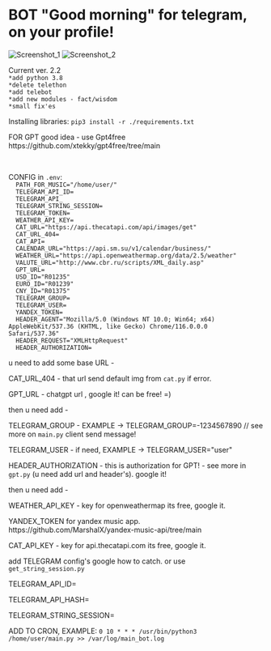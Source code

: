 # BOT "Good morning" for telegram, on your profile!
![Screenshot_1](https://user-images.githubusercontent.com/12657938/235433999-d8163841-6a49-49e1-a67c-31f1a71cb5d5.png)
![Screenshot_2](https://user-images.githubusercontent.com/12657938/235433924-9e9af9e4-521d-4e42-bb51-96fc7ff224a4.png)

<p>Current ver. 2.2
<code>
*add python 3.8
*delete telethon
*add telebot
*add new modules - fact/wisdom
*small fix'es
</code>
</p>
<p>Installing libraries:
<code>pip3 install -r ./requirements.txt</code>
</p>
<p>
  FOR GPT good idea - use Gpt4free https://github.com/xtekky/gpt4free/tree/main
</p>
<br>
<p>CONFIG in <code>.env</code>:
<code>
  PATH_FOR_MUSIC="/home/user/" 
  TELEGRAM_API_ID=
  TELEGRAM_API_
  TELEGRAM_STRING_SESSION=
  TELEGRAM_TOKEN=
  WEATHER_API_KEY=
  CAT_URL="https://api.thecatapi.com/api/images/get"
  CAT_URL_404=
  CAT_API=
  CALENDAR_URL="https://api.sm.su/v1/calendar/business/"
  WEATHER_URL="https://api.openweathermap.org/data/2.5/weather"
  VALUTE_URL="http://www.cbr.ru/scripts/XML_daily.asp"
  GPT_URL=
  USD_ID="R01235"
  EURO_ID="R01239"
  CNY_ID="R01375"
  TELEGRAM_GROUP=
  TELEGRAM_USER=
  YANDEX_TOKEN=
  HEADER_AGENT="Mozilla/5.0 (Windows NT 10.0; Win64; x64) AppleWebKit/537.36 (KHTML, like Gecko) Chrome/116.0.0.0  Safari/537.36"
  HEADER_REQUEST="XMLHttpRequest"
  HEADER_AUTHORIZATION=
</code>
</p>
<p>
u need to add some base URL -
</p>
<p>
CAT_URL_404 - that url send default img from <code>cat.py</code> if error.
</p>
<p>
GPT_URL - chatgpt url , google it! can be free! =)</text>
</p>
<p>then u need add - 
</p>
<p>
TELEGRAM_GROUP - EXAMPLE -> TELEGRAM_GROUP=-1234567890  // see more on <code>main.py</code> client send message!
</p>
<p>
TELEGRAM_USER - if need, EXAMPLE -> TELEGRAM_USER="user"
</p>
<p>
HEADER_AUTHORIZATION - this is authorization for GPT! - see more in <code>gpt.py</code> (u need add url and header's). google it!
</p>
<p>then u need add -</p>
<p>
WEATHER_API_KEY - key for openweathermap its free, google it.
</p>
<p>
YANDEX_TOKEN for yandex music app. https://github.com/MarshalX/yandex-music-api/tree/main
</p>
<p>
CAT_API_KEY - key for api.thecatapi.com its free, google it.
</p>
<p>
add TELEGRAM config's google how to catch. or use <code>get_string_session.py</code>
</p>
<p>
TELEGRAM_API_ID=
</p>
<p>
TELEGRAM_API_HASH=
</p>
<p>
TELEGRAM_STRING_SESSION=
</p>
<p>ADD TO CRON, EXAMPLE:
<code>0 10 * * * /usr/bin/python3 /home/user/main.py >> /var/log/main_bot.log</code>
</p>
